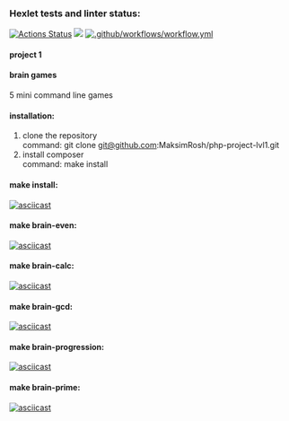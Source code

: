 ### Hexlet tests and linter status:
[![Actions Status](https://github.com/MaksimRosh/php-project-lvl1/workflows/hexlet-check/badge.svg)](https://github.com/MaksimRosh/php-project-lvl1/actions)
<a href="https://codeclimate.com/github/codeclimate/codeclimate/maintainability"><img src="https://api.codeclimate.com/v1/badges/a99a88d28ad37a79dbf6/maintainability" /></a>
[![.github/workflows/workflow.yml](https://github.com/MaksimRosh/php-project-lvl1/actions/workflows/workflow.yml/badge.svg)](https://github.com/MaksimRosh/php-project-lvl1/actions/workflows/workflow.yml)


#### project 1 
#### brain games
5 mini command line games

#### installation:
1. clone the repository</br>
command: git clone git@github.com:MaksimRosh/php-project-lvl1.git
2. install composer</br>
command: make install

#### make install:
[![asciicast](https://asciinema.org/a/mPpjT4kcorgsIxyYZWvyY2ykK.svg)](https://asciinema.org/a/mPpjT4kcorgsIxyYZWvyY2ykK)
#### make brain-even:
[![asciicast](https://asciinema.org/a/NVXjP9jkRD72dglsA7jR10fzT.svg)](https://asciinema.org/a/NVXjP9jkRD72dglsA7jR10fzT)
#### make brain-calc:
[![asciicast](https://asciinema.org/a/wLKtw8E1Y2VHOHUXHf3qxxsy0.svg)](https://asciinema.org/a/wLKtw8E1Y2VHOHUXHf3qxxsy0)
#### make brain-gcd:
[![asciicast](https://asciinema.org/a/nUtwPBZYzYGVT8lfLyWPDP9Ny.svg)](https://asciinema.org/a/nUtwPBZYzYGVT8lfLyWPDP9Ny)
#### make brain-progression:
[![asciicast](https://asciinema.org/a/OGiqHkXABHYD3QwP8Czp6VAU1.svg)](https://asciinema.org/a/OGiqHkXABHYD3QwP8Czp6VAU1)
#### make brain-prime:
[![asciicast](https://asciinema.org/a/bUFOCQCZKeJR5QFnuI5tfQClC.svg)](https://asciinema.org/a/bUFOCQCZKeJR5QFnuI5tfQClC)
